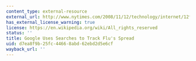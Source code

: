 ```yaml
---
content_type: external-resource
external_url: http://www.nytimes.com/2008/11/12/technology/internet/12flu.html?_r=0
has_external_license_warning: true
license: https://en.wikipedia.org/wiki/All_rights_reserved
status: ''
title: Google Uses Searches to Track Flu's Spread
uid: d7ea8f9b-25fc-4466-8abd-62ebd2d5e6cf
wayback_url: ''
---
```

